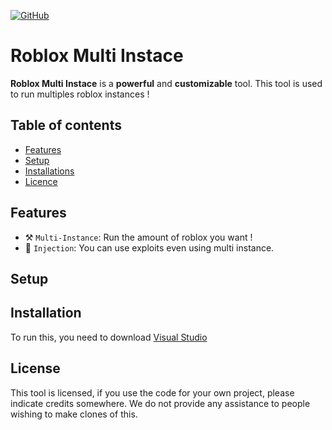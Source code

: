 <a href="https://github.com/aphor1st/roblox-multi-instance"><img src="https://img.shields.io/github/stars/aphor1st/roblox-multi-instance?style=social" alt="GitHub" /></a>

# Roblox Multi Instace
**Roblox Multi Instace** is a __powerful__ and **customizable** tool. This tool is used to run multiples roblox instances !  

## Table of contents
  - [Features](#features)
  - [Setup](#setup)
  - [Installations](#installations)
  - [Licence](#licence)

## Features
* ⚒️ `Multi-Instance`: Run the amount of roblox you want ! 
* 💉 `Injection`: You can use exploits even using multi instance.

## Setup

## Installation
To run this, you need to download [Visual Studio](https://visualstudio.microsoft.com/)

## License
This tool is licensed, if you use the code for your own project, please indicate credits somewhere. 
We do not provide any assistance to people wishing to make clones of this.
